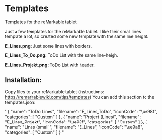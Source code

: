 # Templates
Templates for the reMarkable tablet

Just a few templates for the reMarkable tablet. I like their small lines template a lot, so created some new template with the same line height.

**E_Lines.png:**
Just some lines with borders. 

**E_Lines_To_Do.png:**
ToDo List with the same line-heigh.

**E_Lines_Projekt.png:**
ToDo List with header.

## Installation:
Copy files to your reMarkable tablet (instructions: https://remarkablewiki.com/tips/templates)
You can add this section to the templates.json:

''{
      "name": "ToDo Lines",
      "filename": "E_Lines_ToDo",
      "iconCode": "\ue98f",
      "categories": [
        "Custom"
      ]
    },
	{
      "name": "Project (Lines)",
      "filename": "E_Lines_Projekt",
      "iconCode": "\ue98f",
      "categories": [
        "Custom"
      ]
    },
    {
      "name": "Lines (small)",
      "filename": "E_Lines",
      "iconCode": "\ue9a8",
      "categories": [
        "Custom"
      ]
 }
 ''
